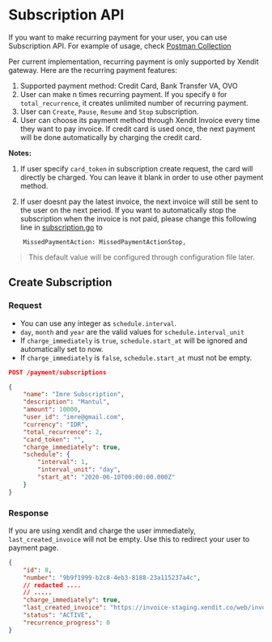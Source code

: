 Subscription API
===

If you want to make recurring payment for your user, you can use Subscription API. For example of usage,
check [Postman Collection](./go-payment.postman_collection.json)

Per current implementation, recurring payment is only supported by Xendit gateway. Here are the recurring payment
features:

1. Supported payment method: Credit Card, Bank Transfer VA, OVO
1. User can make n times recurring payment. If you specify `0` for `total_recurrence`, it creates unlimited number of
   recurring payment.
1. User can `Create`, `Pause`, `Resume` and `Stop` subscription.
1. User can choose its payment method through Xendit Invoice every time they want to pay invoice. If credit card is used
   once, the next payment will be done automatically by charging the credit card.

**Notes:**

1. If user specify `card_token` in subscription create request, the card will directly be charged. You can leave it
   blank in order to use other payment method.

1. If user doesnt pay the latest invoice, the next invoice will still be sent to the user on the next period. If you
   want to automatically stop the subscription when the invoice is not paid, please change this following line
   in [subscription.go](../subscription/subscription.go#L19) to

```
    MissedPaymentAction: MissedPaymentActionStop,
```

> This default value will be configured through configuration file later.

## Create Subscription

### Request

* You can use any integer as `schedule.interval`.
* `day`, `month` and `year` are the valid values for `schedule.interval_unit`
* If `charge_immediately` is `true`, `schedule.start_at` will be ignored and automatically set to now.
* If `charge_immediately` is `false`, `schedule.start_at` must not be empty.

```json
POST /payment/subscriptions

{
	"name": "Imre Subscription",
	"description": "Mantul",
	"amount": 10000,
	"user_id": "imre@gmail.com",
	"currency": "IDR",
	"total_recurrence": 2,
	"card_token": "",
	"charge_immediately": true,
	"schedule": {
		"interval": 1,
		"interval_unit": "day",
		"start_at": "2020-06-10T00:00:00.000Z"
	} 
}
```

### Response

If you are using xendit and charge the user immediately, `last_created_invoice` will not be empty. Use this to redirect
your user to payment page.

```json
{
    "id": 8,    
    "number": "9b9f1999-b2c8-4eb3-8188-23a115237a4c",
    // redacted ....
    // .....
    "charge_immediately": true,
    "last_created_invoice": "https://invoice-staging.xendit.co/web/invoices/5edc5b024eb7c20fe6c8ae91",
    "status": "ACTIVE",
    "recurrence_progress": 0
}
```